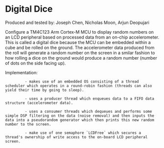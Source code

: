 # Digital Dice

Produced and tested by: Joseph Chen, Nicholas Moon, Arjun Deopujari 

Configure a TM4C123 Arm Cortex-M MCU to display random numbers on an LCD peripheral based on processed data from an on-chip accelerometer.  This is called a digital dice because the MCU can be embedded within a cube and be rolled on the ground.  The accelerometer data produced from the roll will generate a random number on the screen in a smilar fashion to how rolling a dice on the ground would produce a random number (number of dots on the side facing up).

Implementation:

             - makes use of an embedded OS consisting of a thread scheduler which operates in a round-robin fashion (threads can also yield their time by going to sleep). 
             
             - uses a producer thread which enqueues data to a FIFO data structure (accelerometer data). 
             
             - uses a consumer threads which dequeues and performs some simple DSP filtering on the data (noise removal) and then inputs the data into a pseudorandom generator which then prints this new random number to the screen.
             
             - make use of one semaphore `LCDFree` which secures a thread's ownership of write access to the on-board LCD peripheral screen.



